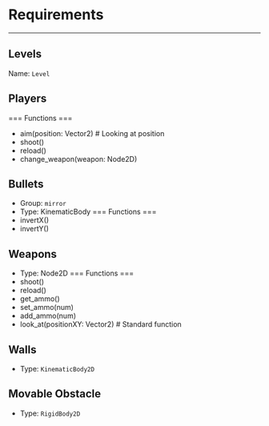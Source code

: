 # Requirements
---
## Levels
Name: `Level`

## Players
=== Functions ===
* aim(position: Vector2) # Looking at position
* shoot()
* reload()
* change_weapon(weapon: Node2D)

## Bullets
* Group: `mirror`
* Type: KinematicBody
=== Functions ===
* invertX()
* invertY()

## Weapons
* Type: Node2D
=== Functions ===
* shoot()
* reload()
* get_ammo()
* set_ammo(num)
* add_ammo(num)
* look_at(positionXY: Vector2) # Standard function

## Walls
* Type: `KinematicBody2D`

## Movable Obstacle
* Type: `RigidBody2D`